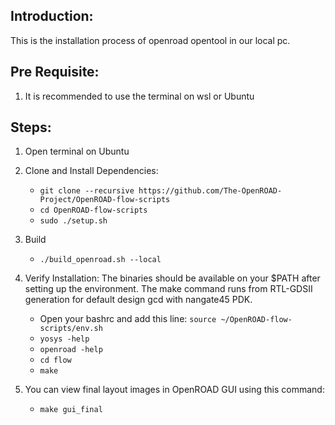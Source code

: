 ## Introduction:
This is the installation process of openroad opentool in our local pc. 

## Pre Requisite:
1. It is recommended to use the terminal on wsl or Ubuntu

## Steps:
1. Open terminal on Ubuntu 
2. Clone and Install Dependencies:
    
    - `git clone --recursive https://github.com/The-OpenROAD-Project/OpenROAD-flow-scripts`
    - `cd OpenROAD-flow-scripts`
    - `sudo ./setup.sh`
    
3. Build
    - `./build_openroad.sh --local`

4. Verify Installation: 
The binaries should be available on your $PATH after setting up the environment. The make command runs from RTL-GDSII generation for default design gcd with nangate45 PDK.
    - Open your bashrc and add this line: `source ~/OpenROAD-flow-scripts/env.sh`
    - `yosys -help`
    - `openroad -help`
    - `cd flow`
    - `make`

5. You can view final layout images in OpenROAD GUI using this command:
    - `make gui_final`

